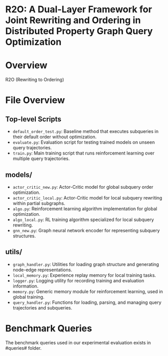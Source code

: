 # R2O: A Dual-Layer Framework for Joint Rewriting and Ordering in Distributed Property Graph Query Optimization

# Overview
R2O (Rewriting to Ordering)

# File Overview

## Top-level Scripts

- `default_order_test.py`: Baseline method that executes subqueries in their default order without optimization.
- `evaluate.py`: Evaluation script for testing trained models on unseen query trajectories.
- `train.py`: Main training script that runs reinforcement learning over multiple query trajectories.

## models/

- `actor_critic_new.py`: Actor-Critic model for global subquery order optimization.
- `actor_critic_local.py`: Actor-Critic model for local subquery rewriting within partial subgraphs.
- `algo.py`: Reinforcement learning algorithm implementation for global optimization.
- `algo_local.py`: RL training algorithm specialized for local subquery rewriting.
- `gnn_new.py`: Graph neural network encoder for representing subquery structures.

## utils/

- `graph_handler.py`: Utilities for loading graph structure and generating node-edge representations.
- `local_memory.py`: Experience replay memory for local training tasks.
- `logger.py`: Logging utility for recording training and evaluation information.
- `memory.py`: Generic memory module for reinforcement learning, used in global training.
- `query_handler.py`: Functions for loading, parsing, and managing query trajectories and subqueries.


# Benchmark Queries
The benchmark queries used in our experimental evaluation exists in #queries# folder.
